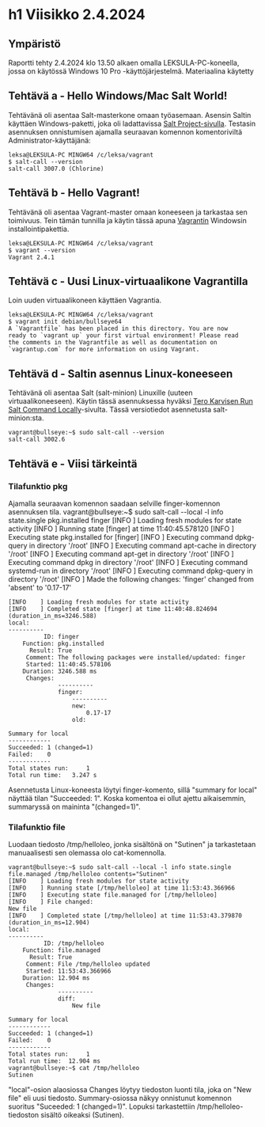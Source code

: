 # h1 Viisikko 2.4.2024

## Ympäristö
Raportti tehty 2.4.2024 klo 13.50 alkaen omalla LEKSULA-PC-koneella, jossa on käytössä Windows 10 Pro -käyttöjärjestelmä. Materiaalina käytetty

## Tehtävä a - Hello Windows/Mac Salt World!
Tehtävänä oli asentaa Salt-masterkone omaan työasemaan. Asensin Saltin käyttäen Windows-paketti, joka oli ladattavissa
[Salt Project-sivulla](https://docs.saltproject.io/salt/install-guide/en/latest/topics/downloads.html). Testasin asennuksen onnistumisen 
ajamalla seuraavan komennon komentoriviltä Administrator-käyttäjänä:

	leksa@LEKSULA-PC MINGW64 /c/leksa/vagrant
	$ salt-call --version
	salt-call 3007.0 (Chlorine)

## Tehtävä b - Hello Vagrant!
Tehtävänä oli asentaa Vagrant-master omaan koneeseen ja tarkastaa sen toimivuus. Tein tämän tunnilla ja käytin tässä apuna 
[Vagrantin](https://developer.hashicorp.com/vagrant/install) Windowsin installointipakettia.

	leksa@LEKSULA-PC MINGW64 /c/leksa/vagrant
	$ vagrant --version
	Vagrant 2.4.1

## Tehtävä c - Uusi Linux-virtuaalikone Vagrantilla
Loin uuden virtuaalikoneen käyttäen Vagrantia.

	leksa@LEKSULA-PC MINGW64 /c/leksa/vagrant
	$ vagrant init debian/bullseye64
	A `Vagrantfile` has been placed in this directory. You are now
	ready to `vagrant up` your first virtual environment! Please read
	the comments in the Vagrantfile as well as documentation on
	`vagrantup.com` for more information on using Vagrant.

## Tehtävä d - Saltin asennus Linux-koneeseen
Tehtävänä oli asentaa Salt (salt-minion) Linuxille (uuteen virtuaalikoneeseen). Käytin tässä asennuksessa hyväksi 
[Tero Karvisen Run Salt Command Locally](https://terokarvinen.com/2021/salt-run-command-locally/)-sivulta. Tässä versiotiedot
asennetusta salt-minion:sta.

	vagrant@bullseye:~$ sudo salt-call --version
	salt-call 3002.6

## Tehtävä e - Viisi tärkeintä

### Tilafunktio pkg
Ajamalla seuraavan komennon saadaan selville finger-komennon asennuksen tila.
	vagrant@bullseye:~$ sudo salt-call --local -l info state.single pkg.installed finger
	[INFO    ] Loading fresh modules for state activity
	[INFO    ] Running state [finger] at time 11:40:45.578120
	[INFO    ] Executing state pkg.installed for [finger]
	[INFO    ] Executing command dpkg-query in directory '/root'
	[INFO    ] Executing command apt-cache in directory '/root'
	[INFO    ] Executing command apt-get in directory '/root'
	[INFO    ] Executing command dpkg in directory '/root'
	[INFO    ] Executing command systemd-run in directory '/root'
	[INFO    ] Executing command dpkg-query in directory '/root'
	[INFO    ] Made the following changes:
	'finger' changed from 'absent' to '0.17-17'
	
	[INFO    ] Loading fresh modules for state activity
	[INFO    ] Completed state [finger] at time 11:40:48.824694 (duration_in_ms=3246.588)
	local:
	----------
	          ID: finger
	    Function: pkg.installed
	      Result: True
	     Comment: The following packages were installed/updated: finger
	     Started: 11:40:45.578106
	    Duration: 3246.588 ms
	     Changes:
	              ----------
	              finger:
	                  ----------
	                  new:
	                      0.17-17
	                  old:
	
	Summary for local
	------------
	Succeeded: 1 (changed=1)
	Failed:    0
	------------
	Total states run:     1
	Total run time:   3.247 s

Asennetusta Linux-koneesta löytyi finger-komento, sillä "summary for local" näyttää tilan "Succeeded: 1". Koska komentoa ei ollut ajettu aikaisemmin, summaryssä on maininta "(changed=1)".

### Tilafunktio file
Luodaan tiedosto /tmp/helloleo, jonka sisältönä on "Sutinen" ja tarkastetaan manuaalisesti sen olemassa olo cat-komennolla.

	vagrant@bullseye:~$ sudo salt-call --local -l info state.single file.managed /tmp/helloleo contents="Sutinen"
	[INFO    ] Loading fresh modules for state activity
	[INFO    ] Running state [/tmp/helloleo] at time 11:53:43.366966
	[INFO    ] Executing state file.managed for [/tmp/helloleo]
	[INFO    ] File changed:
	New file
	[INFO    ] Completed state [/tmp/helloleo] at time 11:53:43.379870 (duration_in_ms=12.904)
	local:
	----------
	          ID: /tmp/helloleo
	    Function: file.managed
	      Result: True
	     Comment: File /tmp/helloleo updated
	     Started: 11:53:43.366966
	    Duration: 12.904 ms
	     Changes:
	              ----------
	              diff:
	                  New file
	
	Summary for local
	------------
	Succeeded: 1 (changed=1)
	Failed:    0
	------------
	Total states run:     1
	Total run time:  12.904 ms
	vagrant@bullseye:~$ cat /tmp/helloleo
	Sutinen

 "local"-osion alaosiossa Changes löytyy tiedoston luonti tila, joka on "New file" eli uusi tiedosto. Summary-osiossa näkyy onnistunut komennon suoritus "Suceeded: 1 (changed=1)". Lopuksi tarkastettiin /tmp/helloleo-tiedoston sisältö oikeaksi (Sutinen).

 
